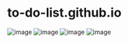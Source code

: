 # to-do-list.github.io
![image](https://github.com/AniketShende-1432/to-do-list.github.io/assets/135197475/f5e5d809-a396-4391-994f-29d4e60510c9)
![image](https://github.com/AniketShende-1432/to-do-list.github.io/assets/135197475/2bf1e96e-5d15-4052-b01d-c69f1306ac56)
![image](https://github.com/AniketShende-1432/to-do-list.github.io/assets/135197475/1014ba42-e644-464e-81f5-b81a236b6319)
![image](https://github.com/AniketShende-1432/to-do-list.github.io/assets/135197475/80eb743a-187c-4546-bdf5-61969025759f)



